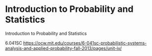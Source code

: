 # Introduction to Probability and Statistics
 Introduction to Probability and Statistics
 
 6.041SC 
 https://ocw.mit.edu/courses/6-041sc-probabilistic-systems-analysis-and-applied-probability-fall-2013/pages/unit-iv/
